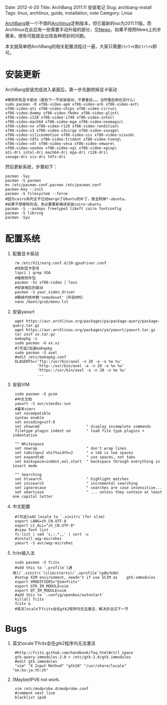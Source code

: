 Date: 2012-4-20
Title: ArchBang 2011.11 安装笔记
Slug: archbang-install
Tags: linux, archlinux, guide, installation, note
Category: Linux

[ArchBang][1]是一个不错的[Archlinux][2]定制版本，但它最新的iso为2011.11版。而Archlinux在此后有一些需要手动升级的部分，见[News][3]，如果不按照News上的步骤来，很有可能就会出现各种奇妙的问题。

本文就简单把ArchBang的相关配置流程过一遍，大家只需要`Ctrl+C`和`Ctrl+V`即可。

安装更新
========

ArchBang安装完成进入桌面后，第一步先删除掉显卡驱动

    #移除所有显卡驱动（直到下一节安装驱动，不要重启。。。当然重启倒也没什么）
    sudo pacman -R xf86-video-apm xf86-video-ark xf86-video-ast\
    xf86-video-ati xf86-video-chips xf86-video-cirrus\
    xf86-video-dummy xf86-video-fbdev xf86-video-glint\
    xf86-video-i128 xf86-video-i740 xf86-video-intel\
    xf86-video-mach64 xf86-video-mga xf86-video-neomagic\
    xf86-video-nv xf86-video-r128 xf86-video-rendition\
    xf86-video-s3 xf86-video-s3virge xf86-video-savage\
    xf86-video-siliconmotion xf86-video-sis xf86-video-sisusb\
    xf86-video-tdfx xf86-video-trident xf86-video-tseng\
    xf86-video-v4l xf86-video-vesa xf86-video-vmware\
    xf86-video-voodoo xf86-video-xgi xf86-video-xgixp\
    ati-dri intel-dri mach64-dri mga-dri r128-dri\
    savage-dri sis-dri tdfx-dri

然后更新系统，步骤如下：

    pacman -Syy
    pacman -S pacman
    mv /etc/pacman.conf.pacnew /etc/pacman.conf
    pacman-key --init
    pacman -S filesystem --force
    #因为cairo系列主干已经merge了Ubuntu的补丁，故去除掉*-ubuntu。
    #如果不想移除的话，务必要重新编译安装cairo-ubuntu
    pacman -S --asdeps freetype2 libxft cairo fontconfig
    pacman -S librsvg
    pacman -Syu

配置系统
========

1. 配置显卡驱动

        rm /etc/X11/xorg.conf.d/20-gpudriver.conf
        #找到显卡型号
        lspci | grep VGA
        #搜索软件包
        pacman -Ss xf86-video | less
        #安装相应的驱动
        pacman -S your_video_driver
        #删掉内核参数'nomodeset'（开启KMS）
        nano /boot/grub/menu.lst 

2. 安装yaourt

        wget https://aur.archlinux.org/packages/pa/package-query/package-query.tar.gz
        wget https://aur.archlinux.org/packages/ya/yaourt/yaourt.tar.gz
        tar zxvf xx.tar.gz
        makepkg -s
        sudo pacman -U xx.xz
        #[可选]加速makepkg
        sudo pacman -S axel
        #edit /etc/makepkg.conf
        DLAGENTS=('ftp::/usr/bin/axel -n 20 -a -o %o %u'
                  'http::/usr/bin/axel -a -n 20 -o %o %u'
                  'https::/usr/bin/axel -a -n 20 -o %o %u'
                  ...

3. 安装VIM
    
        sudo pacman -S gvim
        #中文文档
        yaourt -S aur/vimcdoc-svn
        #基本vimrc
        set nocompatible
        syntax enable
        set encoding=utf-8
        set showcmd                     " display incomplete commands
        filetype plugin indent on       " load file type plugins + indentation

        "" Whitespace
        set nowrap                      " don't wrap lines
        set tabstop=2 shiftwidth=2      " a tab is two spaces
        set expandtab                   " use spaces, not tabs
        set backspace=indent,eol,start  " backspace through everything in insert mode

        "" Searching
        set hlsearch                    " highlight matches
        set incsearch                   " incremental searching
        set ignorecase                  " searches are case insensitive...
        set smartcase                   " ... unless they contain at least one capital letter

4. 中文配置
    
        #[可选]add locale to `.xinitrc`(for slim)
        export LANG=zh_CN.UTF-8
        export LC_ALL="zh_CN.UTF-8"
        #view font list
        fc-list | sed 's,:.*,,' | sort -u
        #install wqy-microhei
        yaourt -S aur/wqy-microhei

5. fcitx输入法

        sudo pacman -S fcitx
        #add this to `.profile`(通用)/`.xinitrc`(slim/startx)/`.xprofile`(gdm/kdm)
        #setup XIM environment, needn't if use SCIM as    gtk-immodules
        export XMODIFIERS="@im=fcitx"
        export GTK_IM_MODULE=xim
        export QT_IM_MODULE=xim
        #add this to `.config/openbox/autostart`
        killall fcitx
        fcitx &
        #英文locale下fcitx会在gtk2程序内无法激活，解决办法见下一节

Bugs
====

1. 英文locale下fcitx会在gtk2程序内无法激活

        #http://fcitx.github.com/handbook/faq.html#ctrl_space
        gtk-query-immodules-2.0 > /etc/gtk-2.0/gtk.immodules
        #edit gtk.immodules
        "xim" "X Input Method" "gtk20" "/usr/share/locale" "en:ko:ja:th:zh"

2. (Maybe)IPV6 not work.

        vim /etc/modprobe.d/modprobe.conf
        #comment next line
        blacklist ipv6

[1]: http://archbang.org/
[2]: http://www.archlinux.org/
[3]: http://www.archlinux.org/news/
